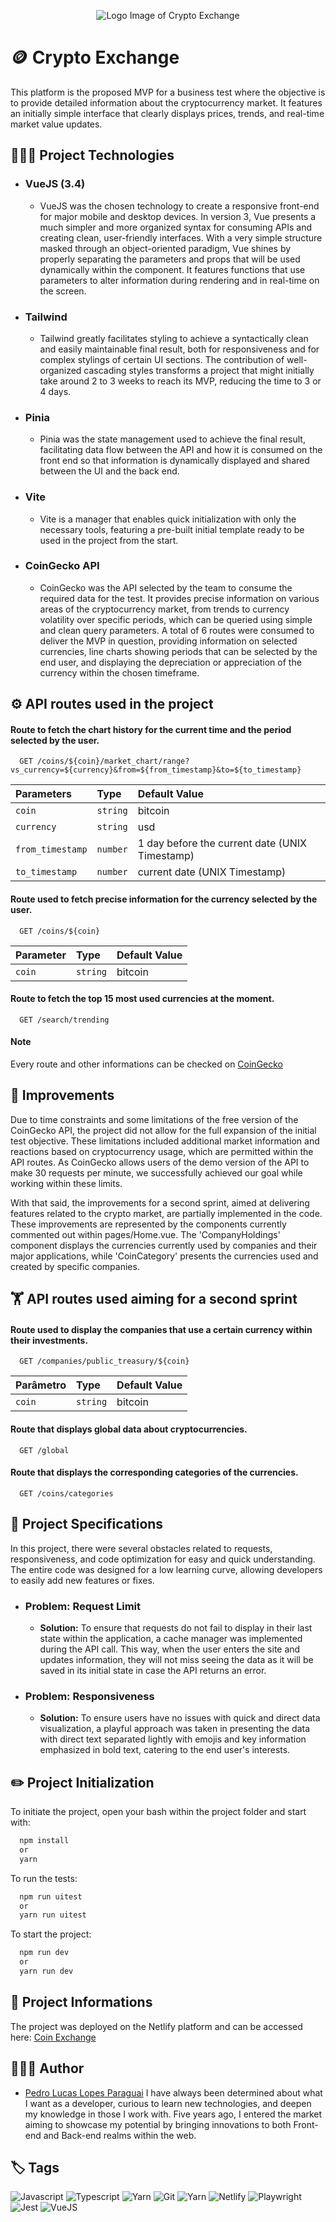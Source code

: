 <p align="center">
<img src="https://i.ibb.co/tK5Dcnr/crypto-exhange-logo.png" alt="Logo Image of Crypto Exchange" />
</p>

# 🪙 Crypto Exchange

This platform is the proposed MVP for a business test where the objective is to provide detailed information about the cryptocurrency market. It features an initially simple interface that clearly displays prices, trends, and real-time market value updates.

## 🧑🏻‍💻 Project Technologies

- ### VueJS (3.4)
  - VueJS was the chosen technology to create a responsive front-end for major mobile and desktop devices. In version 3, Vue presents a much simpler and more organized syntax for consuming APIs and creating clean, user-friendly interfaces. With a very simple structure masked through an object-oriented paradigm, Vue shines by properly separating the parameters and props that will be used dynamically within the component. It features functions that use parameters to alter information during rendering and in real-time on the screen.
- ### Tailwind
  - Tailwind greatly facilitates styling to achieve a syntactically clean and easily maintainable final result, both for responsiveness and for complex stylings of certain UI sections. The contribution of well-organized cascading styles transforms a project that might initially take around 2 to 3 weeks to reach its MVP, reducing the time to 3 or 4 days.
- ### Pinia
  - Pinia was the state management used to achieve the final result, facilitating data flow between the API and how it is consumed on the front end so that information is dynamically displayed and shared between the UI and the back end.
- ### Vite
  - Vite is a manager that enables quick initialization with only the necessary tools, featuring a pre-built initial template ready to be used in the project from the start.
- ### CoinGecko API
  - CoinGecko was the API selected by the team to consume the required data for the test. It provides precise information on various areas of the cryptocurrency market, from trends to currency volatility over specific periods, which can be queried using simple and clean query parameters. A total of 6 routes were consumed to deliver the MVP in question, providing information on selected currencies, line charts showing periods that can be selected by the end user, and displaying the depreciation or appreciation of the currency within the chosen timeframe.

## ⚙️ API routes used in the project

#### Route to fetch the chart history for the current time and the period selected by the user.

```http
  GET /coins/${coin}/market_chart/range?vs_currency=${currency}&from=${from_timestamp}&to=${to_timestamp}
```

| Parameters       | Type     | Default Value                                  |
| :--------------- | :------- | :--------------------------------------------- |
| `coin`           | `string` | bitcoin                                        |
| `currency`       | `string` | usd                                            |
| `from_timestamp` | `number` | 1 day before the current date (UNIX Timestamp) |
| `to_timestamp`   | `number` | current date (UNIX Timestamp)                  |

#### Route used to fetch precise information for the currency selected by the user.

```http
  GET /coins/${coin}
```

| Parameter | Type     | Default Value |
| :-------- | :------- | :------------ |
| `coin`    | `string` | bitcoin       |

#### Route to fetch the top 15 most used currencies at the moment.

```http
  GET /search/trending
```

#### Note

Every route and other informations can be checked on [CoinGecko](https://docs.coingecko.com/reference/introduction)

## 🚀 Improvements

Due to time constraints and some limitations of the free version of the CoinGecko API, the project did not allow for the full expansion of the initial test objective. These limitations included additional market information and reactions based on cryptocurrency usage, which are permitted within the API routes. As CoinGecko allows users of the demo version of the API to make 30 requests per minute, we successfully achieved our goal while working within these limits.

With that said, the improvements for a second sprint, aimed at delivering features related to the crypto market, are partially implemented in the code. These improvements are represented by the components currently commented out within pages/Home.vue. The 'CompanyHoldings' component displays the currencies currently used by companies and their major applications, while 'CoinCategory' presents the currencies used and created by specific companies.

## 🏋️ API routes used aiming for a second sprint

#### Route used to display the companies that use a certain currency within their investments.

```http
  GET /companies/public_treasury/${coin}
```

| Parâmetro | Type     | Default Value |
| :-------- | :------- | :------------ |
| `coin`    | `string` | bitcoin       |

#### Route that displays global data about cryptocurrencies.

```http
  GET /global
```

#### Route that displays the corresponding categories of the currencies.

```http
  GET /coins/categories
```

## 🎯 Project Specifications

In this project, there were several obstacles related to requests, responsiveness, and code optimization for easy and quick understanding. The entire code was designed for a low learning curve, allowing developers to easily add new features or fixes.

- ### Problem: Request Limit
  - **Solution:** To ensure that requests do not fail to display in their last state within the application, a cache manager was implemented during the API call. This way, when the user enters the site and updates information, they will not miss seeing the data as it will be saved in its initial state in case the API returns an error.
- ### Problem: Responsiveness
  - **Solution:** To ensure users have no issues with quick and direct data visualization, a playful approach was taken in presenting the data with direct text separated lightly with emojis and key information emphasized in bold text, catering to the end user's interests.

## ✏️ Project Initialization

To initiate the project, open your bash within the project folder and start with:

```bash
  npm install
  or
  yarn
```

To run the tests:

```bash
  npm run uitest
  or
  yarn run uitest
```

To start the project:

```bash
  npm run dev
  or
  yarn run dev
```

## 📓 Project Informations

The project was deployed on the Netlify platform and can be accessed here: [Coin Exchange](https://cryptoexchangedashboard.netlify.app)

## 🧑🏻‍🎨 Author

- [Pedro Lucas Lopes Paraguai](https://www.github.com/PedroLucasLopes)
  I have always been determined about what I want as a developer, curious to learn new technologies, and deepen my knowledge in those I work with. Five years ago, I entered the market aiming to showcase my potential by bringing innovations to both Front-end and Back-end realms within the web.

## 🏷️ Tags

![Javascript](https://img.shields.io/badge/-Javascript-grey?logo=javascript)
![Typescript](https://img.shields.io/badge/Typescript-grey?logo=typescript)
![Yarn](https://img.shields.io/badge/Yarn-grey?logo=yarn)
![Git](https://img.shields.io/badge/Git-grey?logo=git)
![Yarn](https://img.shields.io/badge/Github-grey?logo=github)
![Netlify](https://img.shields.io/badge/Netlify-grey?logo=netlify)
![Playwright](https://img.shields.io/badge/Playwright-grey?logo=playwright)
![Jest](https://img.shields.io/badge/Jest-grey?logo=jest)
![VueJS](https://img.shields.io/badge/VueJS-grey?logo=vuedotjs)
